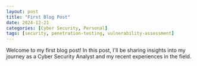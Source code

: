 ```yaml
---
layout: post
title: "First Blog Post"
date: 2024-12-21
categories: [Cyber Security, Personal]
tags: [security, penetration-testing, vulnerability-assessment]
---
```

Welcome to my first blog post! In this post, I'll be sharing insights into my journey as a Cyber Security Analyst and my recent experiences in the field.
